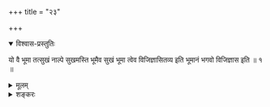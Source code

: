 +++
title = "२३"

+++

<details open><summary>विश्वास-प्रस्तुतिः</summary>

यो वै भूमा तत्सुखं नाल्पे सुखमस्ति भूमैव सुखं भूमा त्वेव विजिज्ञासितव्य
इति भूमानं भगवो विजिज्ञास इति ॥ १ ॥
</details>

<details><summary>मूलम्</summary>

यो वै भूमा तत्सुखं नाल्पे सुखमस्ति भूमैव सुखं भूमा त्वेव विजिज्ञासितव्य
इति भूमानं भगवो विजिज्ञास इति ॥ १ ॥
</details>

<details><summary>शङ्करः</summary>

यो वै भूमा महत् निरतिशयं बह्विति पर्यायाः, तत्सुखम् ।
ततोऽर्वाक्सातिशयत्वादल्पम् ।
अतस्तस्मिन्नल्पे सुखं नास्ति, अल्पस्याधिकतृष्णाहेतुत्वात् ।
तृष्णा च दुःखबीजम् । न हि दुःखबीजं सुखं दृष्टं ज्वरादि लोके ।
तस्माद्युक्तं नाल्पे सुखमस्तीति । अतो भूमैव सुखम् ।
तृष्णादिदुःखबीजत्वासम्भवाद्भूम्नः ॥

इति त्रयोविंशखण्डभाष्यम् ॥
</details>

